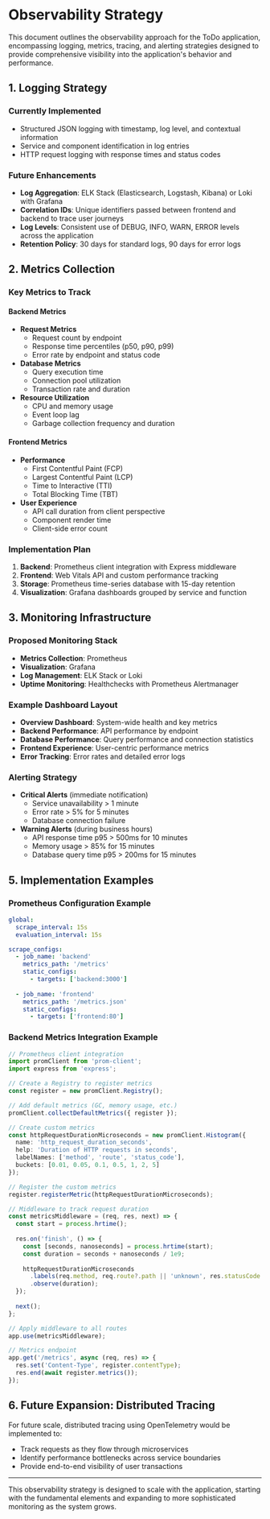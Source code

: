 # Observability Strategy

This document outlines the observability approach for the ToDo application, encompassing logging, metrics, tracing, and alerting strategies designed to provide comprehensive visibility into the application's behavior and performance.

## 1. Logging Strategy

### Currently Implemented
- Structured JSON logging with timestamp, log level, and contextual information
- Service and component identification in log entries
- HTTP request logging with response times and status codes

### Future Enhancements
- **Log Aggregation**: ELK Stack (Elasticsearch, Logstash, Kibana) or Loki with Grafana
- **Correlation IDs**: Unique identifiers passed between frontend and backend to trace user journeys
- **Log Levels**: Consistent use of DEBUG, INFO, WARN, ERROR levels across the application
- **Retention Policy**: 30 days for standard logs, 90 days for error logs

## 2. Metrics Collection

### Key Metrics to Track

#### Backend Metrics
- **Request Metrics**
  - Request count by endpoint
  - Response time percentiles (p50, p90, p99)
  - Error rate by endpoint and status code
- **Database Metrics**
  - Query execution time
  - Connection pool utilization
  - Transaction rate and duration
- **Resource Utilization**
  - CPU and memory usage
  - Event loop lag
  - Garbage collection frequency and duration

#### Frontend Metrics
- **Performance**
  - First Contentful Paint (FCP)
  - Largest Contentful Paint (LCP)
  - Time to Interactive (TTI)
  - Total Blocking Time (TBT)
- **User Experience**
  - API call duration from client perspective
  - Component render time
  - Client-side error count

### Implementation Plan
1. **Backend**: Prometheus client integration with Express middleware
2. **Frontend**: Web Vitals API and custom performance tracking
3. **Storage**: Prometheus time-series database with 15-day retention
4. **Visualization**: Grafana dashboards grouped by service and function

## 3. Monitoring Infrastructure

### Proposed Monitoring Stack
- **Metrics Collection**: Prometheus
- **Visualization**: Grafana
- **Log Management**: ELK Stack or Loki
- **Uptime Monitoring**: Healthchecks with Prometheus Alertmanager

### Example Dashboard Layout
- **Overview Dashboard**: System-wide health and key metrics
- **Backend Performance**: API performance by endpoint
- **Database Performance**: Query performance and connection statistics
- **Frontend Experience**: User-centric performance metrics
- **Error Tracking**: Error rates and detailed error logs

### Alerting Strategy
- **Critical Alerts** (immediate notification)
  - Service unavailability > 1 minute
  - Error rate > 5% for 5 minutes
  - Database connection failure
- **Warning Alerts** (during business hours)
  - API response time p95 > 500ms for 10 minutes
  - Memory usage > 85% for 15 minutes
  - Database query time p95 > 200ms for 15 minutes

## 5. Implementation Examples

### Prometheus Configuration Example
```yaml
global:
  scrape_interval: 15s
  evaluation_interval: 15s

scrape_configs:
  - job_name: 'backend'
    metrics_path: '/metrics'
    static_configs:
      - targets: ['backend:3000']
    
  - job_name: 'frontend'
    metrics_path: '/metrics.json'
    static_configs:
      - targets: ['frontend:80']
```

### Backend Metrics Integration Example

```typescript
// Prometheus client integration
import promClient from 'prom-client';
import express from 'express';

// Create a Registry to register metrics
const register = new promClient.Registry();

// Add default metrics (GC, memory usage, etc.)
promClient.collectDefaultMetrics({ register });

// Create custom metrics
const httpRequestDurationMicroseconds = new promClient.Histogram({
  name: 'http_request_duration_seconds',
  help: 'Duration of HTTP requests in seconds',
  labelNames: ['method', 'route', 'status_code'],
  buckets: [0.01, 0.05, 0.1, 0.5, 1, 2, 5]
});

// Register the custom metrics
register.registerMetric(httpRequestDurationMicroseconds);

// Middleware to track request duration
const metricsMiddleware = (req, res, next) => {
  const start = process.hrtime();
  
  res.on('finish', () => {
    const [seconds, nanoseconds] = process.hrtime(start);
    const duration = seconds + nanoseconds / 1e9;
    
    httpRequestDurationMicroseconds
      .labels(req.method, req.route?.path || 'unknown', res.statusCode.toString())
      .observe(duration);
  });
  
  next();
};

// Apply middleware to all routes
app.use(metricsMiddleware);

// Metrics endpoint
app.get('/metrics', async (req, res) => {
  res.set('Content-Type', register.contentType);
  res.end(await register.metrics());
});
```

## 6. Future Expansion: Distributed Tracing

For future scale, distributed tracing using OpenTelemetry would be implemented to:
- Track requests as they flow through microservices
- Identify performance bottlenecks across service boundaries
- Provide end-to-end visibility of user transactions

---

This observability strategy is designed to scale with the application, starting with the fundamental elements and expanding to more sophisticated monitoring as the system grows.